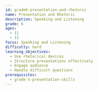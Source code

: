 ```yaml
---
id: grade6-presentation-and-rhetoric
name: Presentation and Rhetoric
description: Speaking and Listening
grade: 6
ages:
  - 11
  - 12
focus: Speaking and Listening
difficulty: hard
learning_objectives:
  - Use rhetorical devices
  - Structure presentations effectively
  - Engage audience
  - Handle difficult questions
prerequisites:
  - grade-5-presentation-skills
---
```


